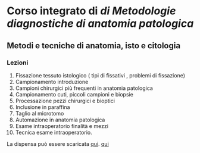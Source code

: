 # Corso integrato di *di Metodologie diagnostiche di anatomia patologica*

## Metodi e tecniche di anatomia, isto e citologia

### Lezioni

1.  Fissazione tessuto istologico ( tipi di fissativi , problemi di fissazione)
2.  Campionamento introduzione
3.  Campioni chirurgici più frequenti in anatomia patologica
4.  Campionamento cuti, piccoli campioni e biopsie
5.  Processazione pezzi chirurgici e bioptici
6.  Inclusione in paraffina
7.  Taglio al microtomo
8.  Automazione in anatomia patologica
9.  Esame intraoperatorio finalità e mezzi
10. Tecnica esame intraoperatorio.

La dispensa può essere scaricata [qui](https://github.com/slrenne/Dispensa_TLB/blob/d14313524fedc370af1dc2fd2e6f7fb7c7a74107/dispensa/main.pdf). [qui](./dispensa/main.pdf)

